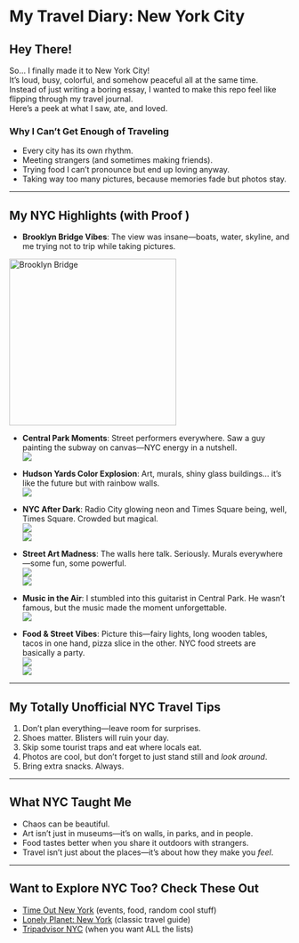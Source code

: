 # My Travel Diary: New York City 

## Hey There!  
So… I finally made it to New York City!  
It’s loud, busy, colorful, and somehow peaceful all at the same time.  
Instead of just writing a boring essay, I wanted to make this repo feel like flipping through my travel journal.  
Here’s a peek at what I saw, ate, and loved.  

### Why I Can’t Get Enough of Traveling  
- Every city has its own rhythm.  
- Meeting strangers (and sometimes making friends).  
- Trying food I can’t pronounce but end up loving anyway.  
- Taking way too many pictures, because memories fade but photos stay.  

---

## My NYC Highlights (with Proof )  

- **Brooklyn Bridge Vibes**: The view was insane—boats, water, skyline, and me trying not to trip while taking pictures.  
 <img src="images/BrooklynBridge.jpeg" alt="Brooklyn Bridge" width="300"/>

- **Central Park Moments**: Street performers everywhere. Saw a guy painting the subway on canvas—NYC energy in a nutshell.  
![](images/CentralPark_NYC.jpeg)  

- **Hudson Yards Color Explosion**: Art, murals, shiny glass buildings… it’s like the future but with rainbow walls.  
![](images/HudsonRiver.jpeg)  

- **NYC After Dark**: Radio City glowing neon and Times Square being, well, Times Square. Crowded but magical.  
![](images/NightAtNYC.jpeg)  
![](images/TimesSquare.jpeg)  

- **Street Art Madness**: The walls here talk. Seriously. Murals everywhere—some fun, some powerful.  
![](images/StreetArt.jpeg)  
![](images/StreetArt2.jpeg)  

- **Music in the Air**: I stumbled into this guitarist in Central Park. He wasn’t famous, but the music made the moment unforgettable.  
![](images/StreetMusic.jpeg)  

- **Food & Street Vibes**: Picture this—fairy lights, long wooden tables, tacos in one hand, pizza slice in the other. NYC food streets are basically a party.  
![](images/TravelAndFood.jpeg)  
![](images/TravelandFood2.jpeg)  

---

## My Totally Unofficial NYC Travel Tips 
1. Don’t plan everything—leave room for surprises.  
2. Shoes matter. Blisters will ruin your day.  
3. Skip some tourist traps and eat where locals eat.  
4. Photos are cool, but don’t forget to just stand still and *look around*.  
5. Bring extra snacks. Always.  

---

## What NYC Taught Me  
- Chaos can be beautiful.  
- Art isn’t just in museums—it’s on walls, in parks, and in people.  
- Food tastes better when you share it outdoors with strangers.  
- Travel isn’t just about the places—it’s about how they make you *feel*.  

---

## Want to Explore NYC Too? Check These Out  
- [Time Out New York](https://www.timeout.com/newyork) (events, food, random cool stuff)  
- [Lonely Planet: New York](https://www.lonelyplanet.com/usa/new-york-city) (classic travel guide)  
- [Tripadvisor NYC](https://www.tripadvisor.com/Attractions-g60763-Activities-New_York_City_New_York.html) (when you want ALL the lists)  
